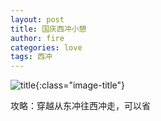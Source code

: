```yaml
---
layout: post
title: 国庆西冲小憩
author: fire
categories: love 
tags: 西冲
---
```


![title](https://image.sideproject.cn/titlex/titlex_007.jpg){:class="image-title"}

攻略：穿越从东冲往西冲走，可以省
